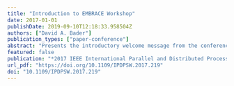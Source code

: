 ```yaml
---
title: "Introduction to EMBRACE Workshop"
date: 2017-01-01
publishDate: 2019-09-10T12:18:33.958504Z
authors: ["David A. Bader"]
publication_types: ["paper-conference"]
abstract: "Presents the introductory welcome message from the conference proceedings. May include the conference officers' congratulations to all involved with the conference event and publication of the proceedings record."
featured: false
publication: "*2017 IEEE International Parallel and Distributed Processing Symposium Workshops, IPDPS Workshops 2017, Orlando / Buena Vista, FL, USA, May 29 - June 2, 2017*"
url_pdf: "https://doi.org/10.1109/IPDPSW.2017.219"
doi: "10.1109/IPDPSW.2017.219"
---
```


